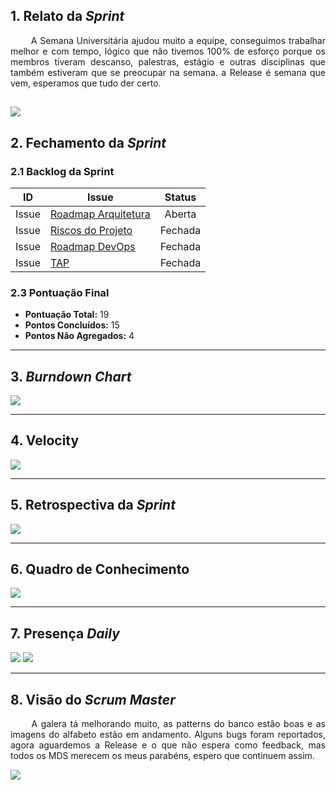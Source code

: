 ## 1. Relato da _Sprint_

<p align="justify">&emsp;&emsp; A Semana Universitária ajudou muito a equipe, conseguimos trabalhar melhor e com tempo, lógico que não tivemos 100% de esforço porque os membros tiveram descanso, palestras, estágio e outras disciplinas que também estiveram que se preocupar na semana. a Release é semana que vem, esperamos que tudo der certo.
</p>


![](https://media.giphy.com/media/zOvBKUUEERdNm/giphy.gif)
------------

## 2. Fechamento da _Sprint_


### 2.1 Backlog da Sprint

| ID | Issue | Status |
|:--:| ------- | :----: |
| Issue | [Roadmap Arquitetura](https://github.com/fga-eps-mds/2019.2-arbc/issues/30) | Aberta |
| Issue | [Riscos do Projeto](https://github.com/fga-eps-mds/2019.2-arbc/issues/56)| Fechada |
| Issue | [Roadmap DevOps](https://github.com/fga-eps-mds/2019.2-arbc/issues/29) | Fechada |
| Issue | [TAP](https://github.com/fga-eps-mds/2019.2-arbc/issues/7) | Fechada |

### 2.3 Pontuação Final

* __Pontuação Total:__ 19
* __Pontos Concluídos:__ 15
* __Pontos Não Agregados:__ 4

------------

## 3. _Burndown Chart_


![](https://i.ibb.co/QCmpSDR/bd4.png)

------------

## 4. Velocity

![](https://i.ibb.co/ftHKbMP/v4.png)

------------

## 5. Retrospectiva da _Sprint_

![](https://i.ibb.co/tH7JtKz/res.png)

------------

## 6. Quadro de Conhecimento

![](https://i.ibb.co/f0TpcPz/conh4.png)

----

## 7. Presença _Daily_

![](https://i.ibb.co/1ZK9rVH/Captura-de-tela-de-2019-11-17-16-16-11.png)
![](https://i.ibb.co/ZcLdKZs/Captura-de-tela-de-2019-11-17-16-16-27.png)

---------


## 8. Visão do _Scrum Master_

<p align="justify">&emsp;&emsp; A galera tá melhorando muito, as patterns do banco estão boas e as imagens do alfabeto estão em andamento. Alguns bugs foram reportados, agora aguardemos a Release e o que não espera como feedback, mas todos os MDS merecem os meus parabéns, espero que continuem assim. </p>

![](https://media.giphy.com/media/xT5LMYpSRSLATiXyY8/giphy.gif)
